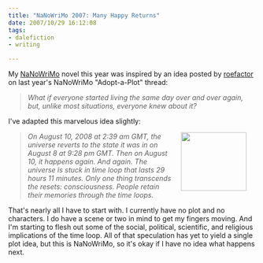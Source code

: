 ```yaml
--- 
title: "NaNoWriMo 2007: Many Happy Returns"
date: 2007/10/29 16:12:08
tags: 
- dalefiction
- writing

---
```


My <a href="http://www.nanowrimo.org" title="National Novel Writing Month">NaNoWriMo</a> novel this year was inspired by an idea posted by <a href="http://www.nanowrimo.org/eng/user/50120">roefactor</a> on last year's NaNoWriMo "Adopt-a-Plot" thread:
<blockquote><em>What if everyone started living the same day over and over again, but, unlike most situations, everyone knew about it?</em></blockquote>
I've adapted this marvelous idea slightly:
<blockquote><img src="http://www.dale.emery.name/photos/mhr/Calendar.jpg" align="right" height="119" hspace="20" width="133" /><em>On August 10, 2008 at 2:39 am GMT, the universe reverts to the state it was in on August 8 at 9:28 pm GMT. Then on August 10, it happens again. And again. The universe is stuck in time loop that lasts 29 hours 11 minutes. Only one thing transcends the resets: consciousness. People retain their memories through the time loops. </em></blockquote>
That's nearly all I have to start with. I currently have no plot and no characters. I do have a scene or two in mind to get my fingers moving. And I'm starting to flesh out some of the social, political, scientific, and religious implications of the time loop. All of that speculation has yet to yield a single plot idea, but this is NaNoWriMo, so it's okay if I have no idea what happens next.
